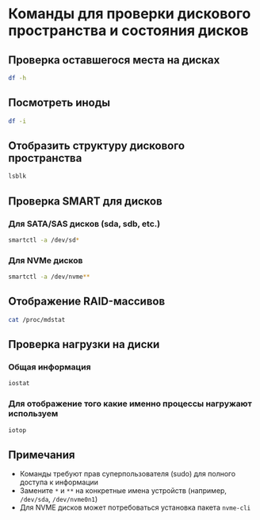 # Команды для проверки дискового пространства и состояния дисков

## Проверка оставшегося места на дисках
```bash
df -h
```

## Посмотреть иноды
```bash
df -i
```

## Отобразить структуру дискового пространства
```bash
lsblk
```

## Проверка SMART для дисков

### Для SATA/SAS дисков (sda, sdb, etc.)
```bash
smartctl -a /dev/sd*
```

### Для NVMe дисков
```bash
smartctl -a /dev/nvme**
```

## Отображение RAID-массивов
```bash
cat /proc/mdstat
```

## Проверка нагрузки на диски 

### Общая информация
```bash
iostat
```
### Для отображение того какие именно процессы нагружают используем
```bash
iotop
```
## Примечания
- Команды требуют прав суперпользователя (sudo) для полного доступа к информации
- Замените `*` и `**` на конкретные имена устройств (например, `/dev/sda`, `/dev/nvme0n1`)
- Для NVME дисков может потребоваться установка пакета `nvme-cli`